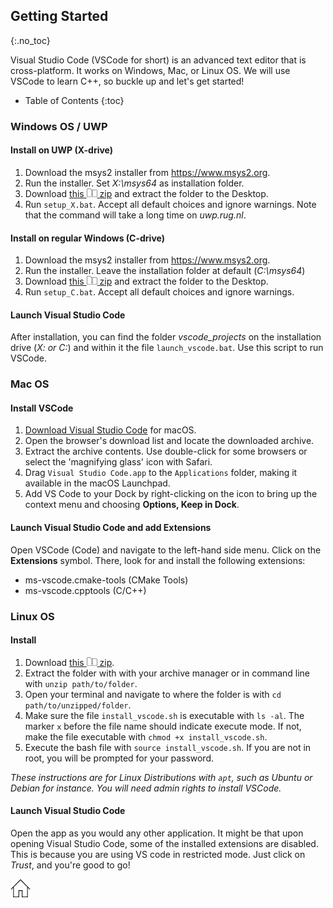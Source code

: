 ## Getting Started
{:.no_toc}

Visual Studio Code (VSCode for short) is an advanced text editor that is cross-platform. 
It works on Windows, Mac, or Linux OS.
We will use VSCode to learn C++, so buckle up and let's get started!

* Table of Contents
{:toc}

### Windows OS / UWP
#### Install on UWP (X-drive)

1. Download the msys2 installer from https://www.msys2.org. 
2. Run the installer. Set *X:\msys64* as installation folder.
3. Download [this ![zip](img/zip.png) zip](https://github.com/HHildenbrandt/uwp_vscode_setup/archive/refs/heads/master.zip) and extract the folder to the Desktop. 
4. Run `setup_X.bat`. Accept all default choices and ignore warnings. Note that the command will take a long time on *uwp.rug.nl*.

#### Install on regular Windows (C-drive)

1. Download the msys2 installer from https://www.msys2.org. 
2. Run the installer. Leave the installation folder at default (*C:\msys64*)
3. Download [this ![zip](img/zip.png) zip](https://github.com/HHildenbrandt/uwp_vscode_setup/archive/refs/heads/master.zip) and extract the folder to the Desktop. 
4. Run `setup_C.bat`. Accept all default choices and ignore warnings.

#### Launch Visual Studio Code

After installation, you can find the folder *vscode_projects* on the installation drive (*X: or C:*) and within it the file `launch_vscode.bat`. 
Use this script to run VSCode.

### Mac OS

#### Install VSCode

1. [Download Visual Studio Code](https://go.microsoft.com/fwlink/?LinkID=534106) for macOS.
2. Open the browser's download list and locate the downloaded archive.
3. Extract the archive contents. Use double-click for some browsers or select the 'magnifying glass' icon with Safari.
4. Drag `Visual Studio Code.app` to the `Applications` folder, making it available in the macOS Launchpad.
5. Add VS Code to your Dock by right-clicking on the icon to bring up the context menu and choosing **Options, Keep in Dock**.

#### Launch Visual Studio Code and add Extensions
Open VSCode (Code) and navigate to the left-hand side menu. Click on the **Extensions** symbol. There, look for and install the following extensions:
- ms-vscode.cmake-tools (CMake Tools)
- ms-vscode.cpptools (C/C++)

### Linux OS

#### Install

1. Download [this ![zip](img/zip.png) zip](https://github.com/ClaireGuerin/bash-install-vscode/archive/refs/heads/main.zip).
2. Extract the folder with with your archive manager or in command line with `unzip path/to/folder`.
3. Open your terminal and navigate to where the folder is with `cd path/to/unzipped/folder`.
4. Make sure the file `install_vscode.sh` is executable with `ls -al`. The marker `x` before the file name should indicate execute mode. If not, make the file executable with `chmod +x install_vscode.sh`. 
5. Execute the bash file with `source install_vscode.sh`. If you are not in root, you will be prompted for your password.

*These instructions are for Linux Distributions with `apt`, such as Ubuntu or Debian for instance. You will need admin rights to install VSCode.*

#### Launch Visual Studio Code

Open the app as you would any other application. 
It might be that upon opening Visual Studio Code, some of the installed extensions are disabled. This is because you are using VS code in restricted mode. 
Just click on *Trust*, and you're good to go!

[![Home](/img/home.jpg)](https://rugtres.github.io/programming4biologists/)
